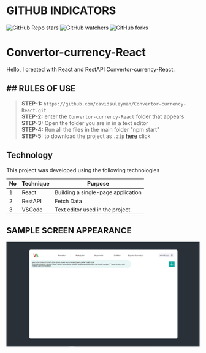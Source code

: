 # GITHUB INDICATORS

![GitHub Repo stars](https://img.shields.io/github/stars/cavidsuleyman/Convertor-currency-React?style=for-the-badge)
![GitHub watchers](https://img.shields.io/github/watchers/cavidsuleyman/Convertor-currency-React?style=for-the-badge)
![GitHub forks](https://img.shields.io/github/forks/cavidsuleyman/Convertor-currency-React?style=for-the-badge)

# Convertor-currency-React

Hello, I created with React and RestAPI Convertor-currency-React. 

## ## RULES OF USE

> **STEP-1:** `https://github.com/cavidsuleyman/Convertor-currency-React.git` <br/>
> **STEP-2:**  enter the `Convertor-currency-React` folder that appears <br/>
> **STEP-3:**  Open the folder you are in in a text editor <br/>
> **STEP-4:**  Run all the files in the main folder "npm start" <br/>
> **STEP-5:**  to download the project as `.zip`  [here](https://github.com/cavidsuleyman/Convertor-currency-React/archive/refs/heads/master.zip) click <br/>


## Technology

This project was developed using the following technologies

| No | Technique | Purpose |
| - | ---------- | --------------------- |
| 1 | React | Building a single-page application |
| 2 | RestAPI |  Fetch Data |
| 3 | VSCode | Text editor used in the project |


## SAMPLE SCREEN APPEARANCE

![There was a screenshot here](./screen.PNG)
